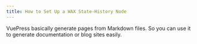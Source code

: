 ```yaml
---
title: How to Set Up a WAX State-History Node
---
```


VuePress basically generate pages from Markdown files. So you can use it to generate documentation or blog sites easily.
